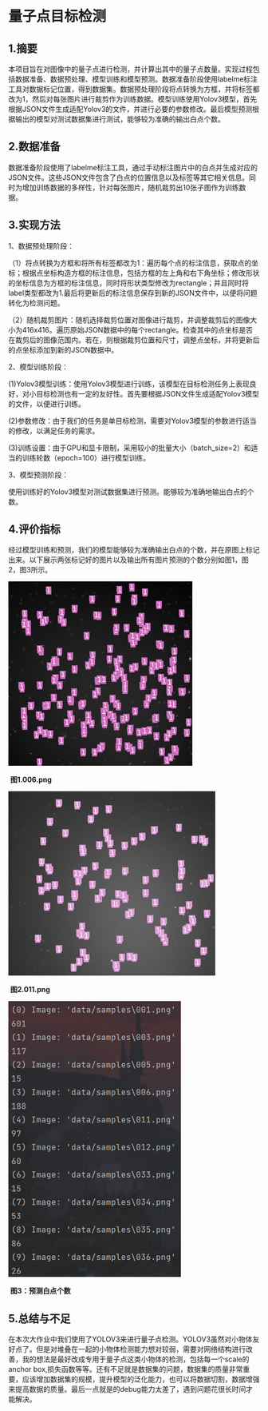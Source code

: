# 量子点目标检测

## 1.摘要 

​      本项目旨在对图像中的量子点进行检测，并计算出其中的量子点数量。实现过程包括数据准备、数据预处理、模型训练和模型预测。数据准备阶段使用labelme标注工具对数据标记位置，得到数据集。数据预处理阶段将点转换为方框，并将标签都改为1，然后对每张图片进行裁剪作为训练数据。模型训练使用Yolov3模型，首先根据JSON文件生成适配Yolov3的文件，并进行必要的参数修改。最后模型预测根据输出的模型对测试数据集进行测试，能够较为准确的输出白点个数。

## 2.数据准备

​     数据准备阶段使用了labelme标注工具，通过手动标注图片中的白点并生成对应的JSON文件。这些JSON文件包含了白点的位置信息以及标签等其它相关信息。同时为增加训练数据的多样性，针对每张图片，随机裁剪出10张子图作为训练数据。



## 3.实现方法

1、数据预处理阶段：

（1）将点转换为方框和将所有标签都改为1：遍历每个点的标注信息，获取点的坐标；根据点坐标构造方框的标注信息，包括方框的左上角和右下角坐标；修改形状的坐标信息为方框的标注信息，同时将形状类型修改为rectangle；并且同时将label类型都改为1.最后将更新后的标注信息保存到新的JSON文件中，以便将问题转化为检测问题。

（2）随机裁剪图片：随机选择裁剪位置对图像进行裁剪，并调整裁剪后的图像大小为416x416。遍历原始JSON数据中的每个rectangle。检查其中的点坐标是否在裁剪后的图像范围内。若在，则根据裁剪位置和尺寸，调整点坐标，并将更新后的点坐标添加到新的JSON数据中。

2、模型训练阶段：

(1)Yolov3模型训练：使用Yolov3模型进行训练，该模型在目标检测任务上表现良好，对小目标检测也有一定的友好性。首先要根据JSON文件生成适配Yolov3模型的文件，以便进行训练。

(2)参数修改：由于我们的任务是单目标检测，需要对Yolov3模型的参数进行适当的修改，以满足任务的需求。

(3)训练设置：由于GPU和显卡限制，采用较小的批量大小（batch_size=2）和适当的训练轮数（epoch=100）进行模型训练。

3、模型预测阶段：

使用训练好的Yolov3模型对测试数据集进行预测。能够较为准确地输出白点的个数。

## 4.评价指标

经过模型训练和预测，我们的模型能够较为准确输出白点的个数，并在原图上标记出来。以下展示两张标记好的图片以及输出所有图片预测的个数分别如图1，图2，图3所示。  

 ![](images/006.png)

​                                    **图1.006.png**

![](images/011.png)

​                                    **图2.011.png**

![](images/%E9%A2%84%E6%B5%8B%E7%99%BD%E7%82%B9%E4%B8%AA%E6%95%B0.png)

​                                           **图3：预测白点个数**

## 5.总结与不足

在本次大作业中我们使用了YOLOV3来进行量子点检测。YOLOV3虽然对小物体友好点了。但是对堆叠在一起的小物体检测能力想对较弱，需要对网络结构进行改善，我的想法是最好改成专用于量子点这类小物体的检测，包括每一个scale的anchor box,损失函数等等。还有不足就是数据集的问题，数据集的质量非常重要，应该增加数据集的规模，提升模型的泛化能力，也可以将数据切割，数据增强来提高数据的质量。最后一点就是的debug能力太差了，遇到问题花很长时间才能解决。